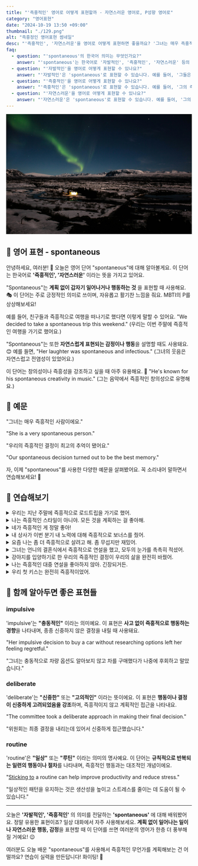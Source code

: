 ```yaml
---
title: "'즉흥적인' 영어로 어떻게 표현할까 - 자연스러운 영어로, P성향 영어로"
category: "영어표현"
date: "2024-10-19 13:50 +09:00"
thumbnail: "./129.png"
alt: "즉흥정인 영어표현 썸네일"
desc: "'즉흥적인', '자연스러운'을 영어로 어떻게 표현하면 좋을까요? '그녀는 매우 즉흥적인 사람이에요.', '우리의 즉흥적인 결정이 최고의 추억이 됐어요.' 등을 영어로 표현하는 법을 배워봅시다. 다양한 예문을 통해서 연습하고 본인의 표현으로 만들어 보세요."
faq:
  - question: "'spontaneous'의 한국어 의미는 무엇인가요?"
    answer: "'spontaneous'는 한국어로 '자발적인', '즉흥적인', '자연스러운' 등의 의미를 갖습니다. 주로 어떤 행동이나 반응이 계획이나 사전 준비 없이 즉각적으로 이루어질 때 사용됩니다."
  - question: "'자발적인'을 영어로 어떻게 표현할 수 있나요?"
    answer: "'자발적인'은 'spontaneous'로 표현할 수 있습니다. 예를 들어, '그들은 자발적으로 도움을 제공했다'는 'They offered help spontaneously'라고 말할 수 있습니다."
  - question: "'즉흥적인'을 영어로 어떻게 표현할 수 있나요?"
    answer: "'즉흥적인'은 'spontaneous'로 표현할 수 있습니다. 예를 들어, '그의 즉흥적인 연설이 인상적이었다'는 'His spontaneous speech was impressive'로 번역할 수 있습니다."
  - question: "'자연스러운'을 영어로 어떻게 표현할 수 있나요?"
    answer: "'자연스러운'은 'spontaneous'로 표현할 수 있습니다. 예를 들어, '그의 웃음은 매우 자연스러웠다'는 'His laughter was very spontaneous'로 말할 수 있습니다."
---
```


![오로라, 밤하늘, 오두막](./129-1.jpg)

## 🌟 영어 표현 - spontaneous

안녕하세요, 여러분! 👋 오늘은 영어 단어 "spontaneous"에 대해 알아볼게요. 이 단어는 한국어로 **'즉흥적인', '자연스러운'** 이라는 뜻을 가지고 있어요.

"Spontaneous"는 **계획 없이 갑자기 일어나거나 행동하는 것** 을 표현할 때 사용해요. 🎭 이 단어는 주로 긍정적인 의미로 쓰이며, 자유롭고 활기찬 느낌을 줘요. MBTI의 P를 상상해보세요!

예를 들어, 친구들과 즉흥적으로 여행을 떠나기로 했다면 이렇게 말할 수 있어요. "We decided to take a spontaneous trip this weekend." (우리는 이번 주말에 즉흥적인 여행을 가기로 했어요.)

"Spontaneous"는 또한 **자연스럽게 표현되는 감정이나 행동**을 설명할 때도 사용돼요. 😊 예를 들면, "Her laughter was spontaneous and infectious." (그녀의 웃음은 자연스럽고 전염성이 있었어요.)

이 단어는 창의성이나 즉흥성을 강조하고 싶을 때 아주 유용해요. 🎨 "He's known for his spontaneous creativity in music." (그는 음악에서 즉흥적인 창의성으로 유명해요.)

<script async src="https://pagead2.googlesyndication.com/pagead/js/adsbygoogle.js?client=ca-pub-1465612013356152"
     crossorigin="anonymous"></script>
<!-- engple-horizontal-ad -->

<ins class="adsbygoogle"
     style="display:block"
     data-ad-client="ca-pub-1465612013356152"
     data-ad-slot="2106896038"
     data-ad-format="auto"
     data-full-width-responsive="true"></ins>

<script>
     (adsbygoogle = window.adsbygoogle || []).push({});
</script>

## 📖 예문

"그녀는 매우 즉흥적인 사람이에요."

"She is a very spontaneous person."

"우리의 즉흥적인 결정이 최고의 추억이 됐어요."

"Our spontaneous decision turned out to be the best memory."

자, 이제 "spontaneous"를 사용한 다양한 예문을 살펴봤어요. 꼭 소리내어 말하면서 연습해보세요! 🚀

## 💬 연습해보기

<details>
<summary>우리는 지난 주말에 즉흥적으로 로드트립을 가기로 했어.</summary>
<span>We <a href="/blog/in-english/062.decide-to/">decided to</a> take a spontaneous road trip last weekend.</span>
</details>

<details>
<summary>나는 즉흥적인 스타일이 아니야. 모든 것을 계획하는 걸 좋아해.</summary>
<span>I'm not really the spontaneous type. I like to plan everything out.</span>
</details>

<details>
<summary>네가 즉흥적인 게 정말 좋아!</summary>
<span>I love how spontaneous you are!</span>
</details>

<details>
<summary>내 상사가 이번 분기 내 노력에 대해 즉흥적으로 보너스를 줬어.</summary>
<span>My boss gave me a spontaneous bonus for all my hard work this quarter.</span>
</details>

<details>
<summary>요즘 나는 좀 더 즉흥적으로 살려고 해. 좀 무섭지만 재밌어.</summary>
<span>I'm trying to be more spontaneous these days. It's kinda scary but fun.</span>
</details>

<details>
<summary>그녀는 언니의 결혼식에서 즉흥적으로 연설을 했고, 모두의 눈가를 촉촉히 적셨어.</summary>
<span>She gave a spontaneous speech at her sister's wedding that brought tears to everyone's eyes.</span>
</details>

<details>
<summary>강아지를 입양하기로 한 우리의 즉흥적인 결정이 우리의 삶을 완전히 바꿨어.</summary>
<span>Our spontaneous decision to adopt a puppy has completely changed our lives.</span>
</details>

<details>
<summary>나는 즉흥적인 대중 연설을 좋아하지 않아. 긴장되거든.</summary>
<span>I'm not a <a href="/blog/in-english/141.fan-of/">fan of</a> spontaneous public speaking. It makes me <a href="/blog/in-english/115.nervous/">nervous</a>.</span>
</details>

<details>
<summary>우리 첫 키스는 완전히 즉흥적이었어.</summary>
<span>Our first kiss was completely spontaneous.</span>
</details>

## 🤝 함께 알아두면 좋은 표현들

### impulsive

'impulsive'는 **"충동적인"** 이라는 의미예요. 이 표현은 **사고 없이 즉흥적으로 행동하는 경향**을 나타내며, 종종 신중하지 않은 결정을 내릴 때 사용돼요.

"Her impulsive decision to buy a car without researching options left her feeling regretful."

"그녀는 충동적으로 차량 옵션도 알아보지 않고 차를 구매했다가 나중에 후회하고 말았습니다."

### deliberate

'deliberate'는 **"신중한"** 또는 **"고의적인"** 이라는 뜻이에요. 이 표현은 **행동이나 결정이 신중하게 고려되었음을 강조**하며, 즉흥적이지 않고 계획적인 접근을 나타내요.

"The committee took a deliberate approach in making their final decision."

"위원회는 최종 결정을 내리는데 있어서 신중하게 접근했습니다."

### routine

'routine'은 **"일상"** 또는 **"루틴"** 이라는 의미의 명사예요. 이 단어는 **규칙적으로 반복되는 일련의 행동이나 절차**를 나타내며, 즉흥적인 행동과는 대조적인 개념이에요.

"[Sticking to](/blog/vocab-1/015.stick-to/) a routine can help improve productivity and reduce stress."

"일상적인 패턴을 유지하는 것은 생산성을 높이고 스트레스를 줄이는 데 도움이 될 수 있습니다."

---

오늘은 **'자발적인', '즉흥적인'** 의 의미를 전달하는 **'spontaneous'** 에 대해 배워봤어요. 정말 유용한 표현이죠? 일상 대화에서 자주 사용해보세요. **계획 없이 일어나는 일이나 자연스러운 행동, 감정**을 표현할 때 이 단어를 쓰면 여러분의 영어가 한층 더 풍부해질 거예요! 😉

여러분도 오늘 배운 "spontaneous"를 사용해서 즉흥적인 무언가를 계획해보는 건 어떨까요? 연습이 실력을 만든답니다! 화이팅! 💪
